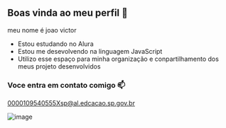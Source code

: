 ## Boas vinda ao meu perfil 💙

meu nome é joao victor

- Estou estudando no Alura 
- Estou me desevolvendo na linguagem JavaScript
- Utilizo esse espaço para minha organização e conpartilhamento dos meus projeto desenvolvidos 

### Voce entra em contato comigo 📫

0000109540555Xsp@al.edcacao.sp.gov.br

![image](https://github.com/user-attachments/assets/4d378af0-6fbe-4f2d-a799-d1eae2b1a18a)
